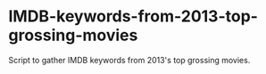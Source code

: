 # IMDB-keywords-from-2013-top-grossing-movies
Script to gather IMDB keywords from 2013's top grossing movies.
